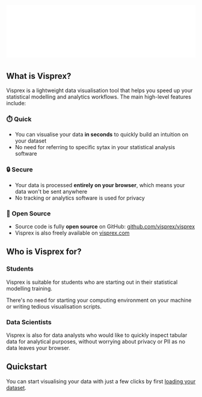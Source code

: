 # ![Visprex](assets/images/logo.webp#center)

## What is Visprex?
Visprex is a lightweight data visualisation tool that helps you speed up your statistical modelling and analytics workflows. The main high-level features include:

### ⏱️ Quick
- You can visualise your data **in seconds** to quickly build an intuition on your dataset
- No need for referring to specific sytax in your statistical analysis software

### 🔒️ Secure
- Your data is processed **entirely on your browser**, which means your data won't be sent anywhere
- No tracking or analytics software is used for privacy

### 📖 Open Source
- Source code is fully **open source** on GitHub: [github.com/visprex/visprex](https://github.com/visprex/visprex)
- Visprex is also freely available on [visprex.com](https://www.visprex.com)

## Who is Visprex for?

### Students
Visprex is suitable for students who are starting out in their statistical modelling training.

There's no need for starting your computing environment on your machine or writing tedious visualisation scripts.

### Data Scientists
Visprex is also for data analysts who would like to quickly inspect tabular data for analytical purposes, without worrying about privacy or PII as no data leaves your browser.

## Quickstart
You can start visualising your data with just a few clicks by first [loading your dataset](features/datasets/index.md).
